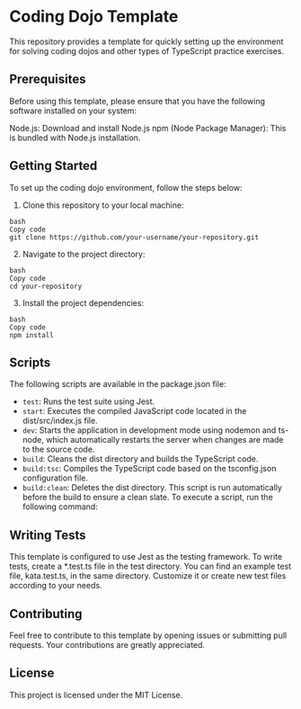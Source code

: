 # Coding Dojo Template

This repository provides a template for quickly setting up the environment for solving coding dojos and other types of TypeScript practice exercises. 

## Prerequisites
Before using this template, please ensure that you have the following software installed on your system:

Node.js: Download and install Node.js
npm (Node Package Manager): This is bundled with Node.js installation.

## Getting Started
To set up the coding dojo environment, follow the steps below:

1. Clone this repository to your local machine:

```
bash
Copy code
git clone https://github.com/your-username/your-repository.git
```

2. Navigate to the project directory:

```
bash
Copy code
cd your-repository
```

3. Install the project dependencies:

```
bash
Copy code
npm install
```

## Scripts
The following scripts are available in the package.json file:

* `test`: Runs the test suite using Jest.
* `start`: Executes the compiled JavaScript code located in the dist/src/index.js file.
* `dev`: Starts the application in development mode using nodemon and ts-node, which automatically restarts the server when changes are made to the source code.
* `build`: Cleans the dist directory and builds the TypeScript code.
* `build:tsc`: Compiles the TypeScript code based on the tsconfig.json configuration file.
* `build:clean`: Deletes the dist directory. This script is run automatically before the build to ensure a clean slate.
To execute a script, run the following command:


## Writing Tests
This template is configured to use Jest as the testing framework. To write tests, create a *.test.ts file in the test directory. You can find an example test file, kata.test.ts, in the same directory. Customize it or create new test files according to your needs.


## Contributing
Feel free to contribute to this template by opening issues or submitting pull requests. Your contributions are greatly appreciated.

## License
This project is licensed under the MIT License.
